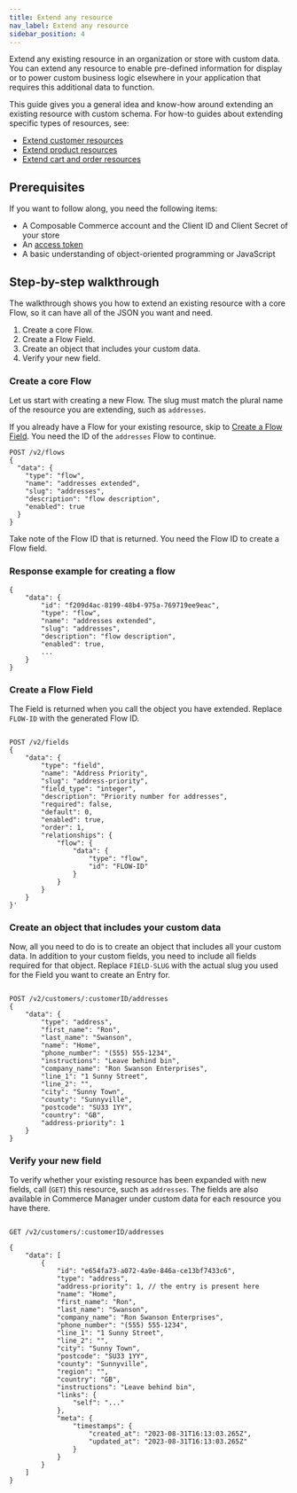 ```yaml
---
title: Extend any resource
nav_label: Extend any resource
sidebar_position: 4
---
```


Extend any existing resource in an organization or store with custom data. You can extend any resource to enable
pre-defined information for display or to power custom business logic elsewhere in your application that requires this
additional data to function.

This guide gives you a general idea and know-how around extending an existing resource with custom schema. For how-to
guides about extending specific types of resources, see:

- [Extend customer resources](/guides/How-To/Customers/extend-customer-resources)
- [Extend product resources](/guides/How-To/Products/add-custom-data-to-pxm-products)
- [Extend cart and order resources](/guides/How-To/Carts/extend-cart-and-order-resources)

## Prerequisites

If you want to follow along, you need the following items:

- A Composable Commerce account and the Client ID and Client Secret of your store
- An [access token](/guides/Getting-Started/your-first-api-request#get-an-access-token)
- A basic understanding of object-oriented programming or JavaScript

## Step-by-step walkthrough

The walkthrough shows you how to extend an existing resource with a core Flow, so it can have all of the JSON you want
and need.

1. Create a core Flow.
2. Create a Flow Field.
3. Create an object that includes your custom data.
4. Verify your new field.

### Create a core Flow

Let us start with creating a new Flow. The slug must match the plural name of the resource you are extending, such
as `addresses`.

If you already have a Flow for your existing resource, skip to [Create a Flow Field](#create-a-flow-field). You need the
ID of the `addresses` Flow to continue.

```
POST /v2/flows
{
  "data": {
    "type": "flow",
    "name": "addresses extended",
    "slug": "addresses",
    "description": "flow description",
    "enabled": true
  }
}
```

Take note of the Flow ID that is returned. You need the Flow ID to create a Flow field.

### Response example for creating a flow

```
{
    "data": {
        "id": "f209d4ac-8199-48b4-975a-769719ee9eac",
        "type": "flow",
        "name": "addresses extended",
        "slug": "addresses",
        "description": "flow description",
        "enabled": true,
        ...
    }
}
```

### Create a Flow Field

The Field is returned when you call the object you have extended. Replace `FLOW-ID` with the generated Flow ID.

```

POST /v2/fields
{
    "data": {
        "type": "field",
        "name": "Address Priority",
        "slug": "address-priority",
        "field_type": "integer",
        "description": "Priority number for addresses",
        "required": false,
        "default": 0,
        "enabled": true,
        "order": 1,
        "relationships": {
            "flow": {
                "data": {
                    "type": "flow",
                    "id": "FLOW-ID"
                }
            }
        }
    }
}'

```

### Create an object that includes your custom data

Now, all you need to do is to create an object that includes all your custom data. In addition to your custom fields,
you need to include all fields required for that object. Replace `FIELD-SLUG` with the actual slug you used for the
Field you want to create an Entry for.

```

POST /v2/customers/:customerID/addresses
{
    "data": {
        "type": "address",
        "first_name": "Ron",
        "last_name": "Swanson",
        "name": "Home",
        "phone_number": "(555) 555-1234",
        "instructions": "Leave behind bin",
        "company_name": "Ron Swanson Enterprises",
        "line_1": "1 Sunny Street",
        "line_2": "",
        "city": "Sunny Town",
        "county": "Sunnyville",
        "postcode": "SU33 1YY",
        "country": "GB",
        "address-priority": 1
    }
}

```

### Verify your new field

To verify whether your existing resource has been expanded with new fields, call (`GET`) this resource, such
as `addresses`. The fields are also available in Commerce Manager under custom data for each resource you have there.

```

GET /v2/customers/:customerID/addresses

{
    "data": [
        {
            "id": "e654fa73-a072-4a9e-846a-ce13bf7433c6",
            "type": "address",
            "address-priority": 1, // the entry is present here
            "name": "Home",
            "first_name": "Ron",
            "last_name": "Swanson",
            "company_name": "Ron Swanson Enterprises",
            "phone_number": "(555) 555-1234",
            "line_1": "1 Sunny Street",
            "line_2": "",
            "city": "Sunny Town",
            "postcode": "SU33 1YY",
            "county": "Sunnyville",
            "region": "",
            "country": "GB",
            "instructions": "Leave behind bin",
            "links": {
                "self": "..."
            },
            "meta": {
                "timestamps": {
                    "created_at": "2023-08-31T16:13:03.265Z",
                    "updated_at": "2023-08-31T16:13:03.265Z"
                }
            }
        }
    ]
}

```
